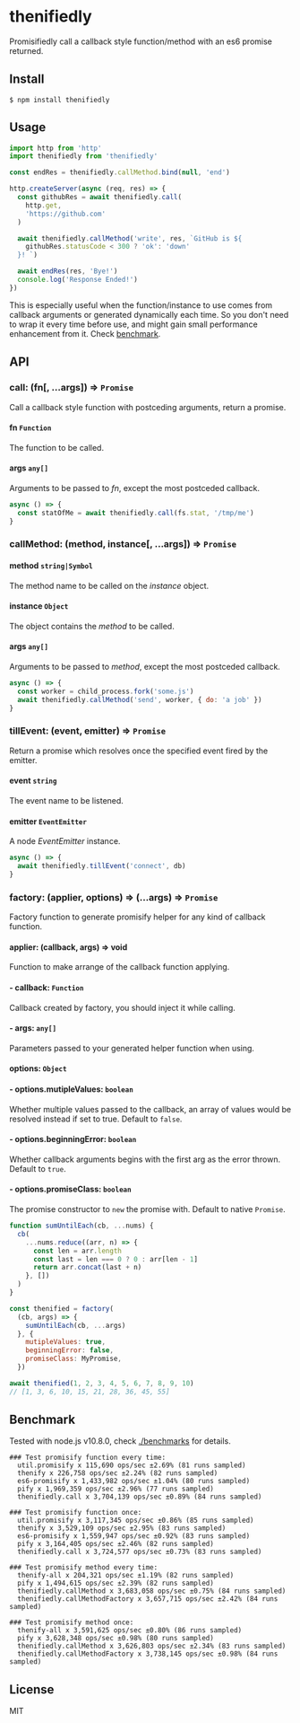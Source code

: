 # thenifiedly

Promisifiedly call a callback style function/method with an es6 promise returned.

## Install

```shell
$ npm install thenifiedly
```

## Usage

```js
import http from 'http'
import thenifiedly from 'thenifiedly'

const endRes = thenifiedly.callMethod.bind(null, 'end')

http.createServer(async (req, res) => {
  const githubRes = await thenifiedly.call(
    http.get,
    'https://github.com'
  )

  await thenifiedly.callMethod('write', res, `GitHub is ${
    githubRes.statusCode < 300 ? 'ok': 'down'
  }! `)

  await endRes(res, 'Bye!')
  console.log('Response Ended!')
})
```

This is especially useful when the function/instance to use comes from callback arguments or generated dynamically each time. So you don't need to wrap it every time before use, and might gain small performance enhancement from it. Check [benchmark](#benchmark).

## API

### call: (fn[, ...args]) ⇒ `Promise`
Call a callback style function with postceding arguments, return a promise.

#### fn `Function`  
The function to be called.

#### args `any[]`  
Arguments to be passed to _fn_, except the most postceded callback.

```js
async () => {
  const statOfMe = await thenifiedly.call(fs.stat, '/tmp/me')
}
```

### callMethod: (method, instance[, ...args]) ⇒ `Promise`

#### method `string|Symbol`
The method name to be called on the _instance_ object.

#### instance `Object`
The object contains the _method_ to be called.

#### args `any[]`  
Arguments to be passed to _method_, except the most postceded callback.

```js
async () => {
  const worker = child_process.fork('some.js')
  await thenifiedly.callMethod('send', worker, { do: 'a job' })
}
```

### tillEvent: (event, emitter) ⇒ `Promise`
Return a promise which resolves once the specified event fired by the emitter.

#### event `string`  
The event name to be listened.

#### emitter `EventEmitter`  
A node _EventEmitter_ instance.

```js
async () => {
  await thenifiedly.tillEvent('connect', db)
}
```

### factory: (applier, options) ⇒ (...args) ⇒ `Promise`
Factory function to generate promisify helper for any kind of callback function.

#### applier: (callback, args) => void
Function to make arrange of the callback function applying.

#### - callback: `Function`
Callback created by factory, you should inject it while calling.

#### - args: `any[]`
Parameters passed to your generated helper function when using.

#### options: `Object`
#### - options.mutipleValues: `boolean`
Whether multiple values passed to the callback, an array of values would be resolved instead if set to true.
Default to `false`.

#### - options.beginningError: `boolean`
Whether callback arguments begins with the first arg as the error thrown. Default to `true`.

#### - options.promiseClass: `boolean`
The promise constructor to `new` the promise with. Default to native `Promise`.

```js
function sumUntilEach(cb, ...nums) {
  cb(
    ...nums.reduce((arr, n) => {
      const len = arr.length
      const last = len === 0 ? 0 : arr[len - 1]
      return arr.concat(last + n)
    }, [])
  )
}

const thenified = factory(
  (cb, args) => {
    sumUntilEach(cb, ...args)
  }, {
    mutipleValues: true,
    beginningError: false,
    promiseClass: MyPromise,
  })

await thenified(1, 2, 3, 4, 5, 6, 7, 8, 9, 10)
// [1, 3, 6, 10, 15, 21, 28, 36, 45, 55]
```

## Benchmark

Tested with node.js v10.8.0, check [./benchmarks](./benchmarks) for details.

```
### Test promisify function every time:
  util.promisify x 115,690 ops/sec ±2.69% (81 runs sampled)
  thenify x 226,758 ops/sec ±2.24% (82 runs sampled)
  es6-promisify x 1,433,982 ops/sec ±1.04% (80 runs sampled)
  pify x 1,969,359 ops/sec ±2.96% (77 runs sampled)
  thenifiedly.call x 3,704,139 ops/sec ±0.89% (84 runs sampled)

### Test promisify function once:
  util.promisify x 3,117,345 ops/sec ±0.86% (85 runs sampled)
  thenify x 3,529,109 ops/sec ±2.95% (83 runs sampled)
  es6-promisify x 1,559,947 ops/sec ±0.92% (83 runs sampled)
  pify x 3,164,405 ops/sec ±2.46% (82 runs sampled)
  thenifiedly.call x 3,724,577 ops/sec ±0.73% (83 runs sampled)

### Test promisify method every time:
  thenify-all x 204,321 ops/sec ±1.19% (82 runs sampled)
  pify x 1,494,615 ops/sec ±2.39% (82 runs sampled)
  thenifiedly.callMethod x 3,683,058 ops/sec ±0.75% (84 runs sampled)
  thenifiedly.callMethodFactory x 3,657,715 ops/sec ±2.42% (84 runs sampled)

### Test promisify method once:
  thenify-all x 3,591,625 ops/sec ±0.80% (86 runs sampled)
  pify x 3,628,348 ops/sec ±0.98% (80 runs sampled)
  thenifiedly.callMethod x 3,626,803 ops/sec ±2.34% (83 runs sampled)
  thenifiedly.callMethodFactory x 3,738,145 ops/sec ±0.98% (84 runs sampled)
```

## License

MIT
